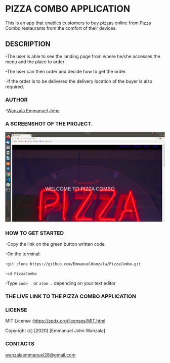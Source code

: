 # PIZZA COMBO APPLICATION

This is an app that enables customers to buy pizzas online from Pizza Combo restaurants from the comfort of their devices.


## DESCRIPTION

-The user is able to see the landing page from where he/she  accesses the menu and the place to order

-The user can then order and decide how to get the order.

-If the order is to be delivered the delivery location of the buyer is also required.

### AUTHOR
-[Wanzala Emmanuel John](https://emmanuelwanzala.github.io/portfolio/)



### A SCREENSHOT OF THE PROJECT.
<img src="images/screenshot.png">




### HOW TO GET STARTED
-Copy the link on the green button written code.

-On the terminal:

-`git clone https://github.com/EmmanuelWanzala/PizzaCombo.git`

-`cd PizzaCombo`

-Type `code .` or `atom .` depending on your text editor

### THE LIVE LINK TO THE PIZZA COMBO APPLICATION



### LICENSE

MIT License :https://spdx.org/licenses/MIT.html

Copyright (c) [2020] [Emmanuel John Wanzala]

### CONTACTS

wanzalaemmanuel28@gmail.com